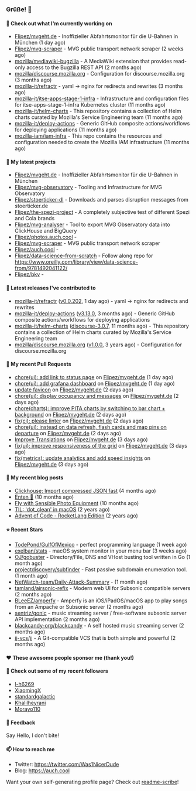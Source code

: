 ### Grüße! 👋

#### 👷 Check out what I'm currently working on

- [Flipez/mvgeht.de](https://github.com/Flipez/mvgeht.de) - Inoffizieller Abfahrtsmonitor für die U-Bahnen in München (1 day ago)
- [Flipez/mvg-scraper](https://github.com/Flipez/mvg-scraper) - MVG public transport network scraper (2 weeks ago)
- [mozilla/mediawiki-bugzilla](https://github.com/mozilla/mediawiki-bugzilla) - A MediaWiki extension that provides read-only access to the Bugzilla REST API (2 months ago)
- [mozilla/discourse.mozilla.org](https://github.com/mozilla/discourse.mozilla.org) - Configuration for discourse.mozilla.org (3 months ago)
- [mozilla-it/refractr](https://github.com/mozilla-it/refractr) - yaml -&gt; nginx for redirects and rewrites (3 months ago)
- [mozilla-it/itse-apps-stage-1-infra](https://github.com/mozilla-it/itse-apps-stage-1-infra) - Infrastructure and configuration files for itse-apps-stage-1-infra Kubernetes cluster (11 months ago)
- [mozilla-it/helm-charts](https://github.com/mozilla-it/helm-charts) - This repository contains a collection of Helm charts curated by Mozilla&#39;s Service Engineering team (11 months ago)
- [mozilla-it/deploy-actions](https://github.com/mozilla-it/deploy-actions) - Generic GitHub composite actions/workflows for deploying applications (11 months ago)
- [mozilla-iam/iam-infra](https://github.com/mozilla-iam/iam-infra) - This repo contains the resources and configuration needed to create the Mozilla IAM infrastructure (11 months ago)

#### 🌱 My latest projects

- [Flipez/mvgeht.de](https://github.com/Flipez/mvgeht.de) - Inoffizieller Abfahrtsmonitor für die U-Bahnen in München
- [Flipez/mvg-observatory](https://github.com/Flipez/mvg-observatory) - Tooling and Infrastructure for MVG Observatory
- [Flipez/stoerticker-dl](https://github.com/Flipez/stoerticker-dl) - Downloads and parses disruption messages from stoerticker.de
- [Flipez/the-spezi-project](https://github.com/Flipez/the-spezi-project) - A completely subjective test of different Spezi and Cola brands
- [Flipez/mvg-analyser](https://github.com/Flipez/mvg-analyser) - Tool to export MVG Observatory data into ClickHouse and BigQuery
- [Flipez/photos.auch.cool](https://github.com/Flipez/photos.auch.cool) - 
- [Flipez/mvg-scraper](https://github.com/Flipez/mvg-scraper) - MVG public transport network scraper
- [Flipez/auch.cool](https://github.com/Flipez/auch.cool) - 
- [Flipez/data-science-from-scratch](https://github.com/Flipez/data-science-from-scratch) - Follow along repo for https://www.oreilly.com/library/view/data-science-from/9781492041122/
- [Flipez/bkv](https://github.com/Flipez/bkv) - 


#### 🔭 Latest releases I've contributed to

- [mozilla-it/refractr](https://github.com/mozilla-it/refractr) ([v0.0.202](https://github.com/mozilla-it/refractr/releases/tag/v0.0.202), 1 day ago) - yaml -&gt; nginx for redirects and rewrites
- [mozilla-it/deploy-actions](https://github.com/mozilla-it/deploy-actions) ([v3.13.0](https://github.com/mozilla-it/deploy-actions/releases/tag/v3.13.0), 3 months ago) - Generic GitHub composite actions/workflows for deploying applications
- [mozilla-it/helm-charts](https://github.com/mozilla-it/helm-charts) ([discourse-3.0.7](https://github.com/mozilla-it/helm-charts/releases/tag/discourse-3.0.7), 11 months ago) - This repository contains a collection of Helm charts curated by Mozilla&#39;s Service Engineering team
- [mozilla/discourse.mozilla.org](https://github.com/mozilla/discourse.mozilla.org) ([v1.0.0](https://github.com/mozilla/discourse.mozilla.org/releases/tag/v1.0.0), 3 years ago) - Configuration for discourse.mozilla.org

#### 🔨 My recent Pull Requests

- [chore(ui): add link to status page](https://github.com/Flipez/mvgeht.de/pull/42) on [Flipez/mvgeht.de](https://github.com/Flipez/mvgeht.de) (1 day ago)
- [chore(ui): add grafana dashboard](https://github.com/Flipez/mvgeht.de/pull/41) on [Flipez/mvgeht.de](https://github.com/Flipez/mvgeht.de) (1 day ago)
- [update favicon](https://github.com/Flipez/mvgeht.de/pull/39) on [Flipez/mvgeht.de](https://github.com/Flipez/mvgeht.de) (2 days ago)
- [chore(ui): display occupancy and messages](https://github.com/Flipez/mvgeht.de/pull/38) on [Flipez/mvgeht.de](https://github.com/Flipez/mvgeht.de) (2 days ago)
- [chore(charts): improve PITA charts by switching to bar chart &#43; background](https://github.com/Flipez/mvgeht.de/pull/37) on [Flipez/mvgeht.de](https://github.com/Flipez/mvgeht.de) (2 days ago)
- [fix(ci): please linter](https://github.com/Flipez/mvgeht.de/pull/36) on [Flipez/mvgeht.de](https://github.com/Flipez/mvgeht.de) (2 days ago)
- [chore(ui): instead on data refresh, flash cards and map pins on departure](https://github.com/Flipez/mvgeht.de/pull/35) on [Flipez/mvgeht.de](https://github.com/Flipez/mvgeht.de) (2 days ago)
- [Improve Translations](https://github.com/Flipez/mvgeht.de/pull/34) on [Flipez/mvgeht.de](https://github.com/Flipez/mvgeht.de) (3 days ago)
- [fix(ui): improve responsiveness of the grid](https://github.com/Flipez/mvgeht.de/pull/33) on [Flipez/mvgeht.de](https://github.com/Flipez/mvgeht.de) (3 days ago)
- [fix(metrics): update analytics and add speed insights](https://github.com/Flipez/mvgeht.de/pull/32) on [Flipez/mvgeht.de](https://github.com/Flipez/mvgeht.de) (3 days ago)

#### 📜 My recent blog posts

- [Clickhouse: Import compressed JSON fast](https://auch.cool/posts/2024/zstd-json-clickhouse-import/) (4 months ago)
- [Enten 🦆](https://auch.cool/enten/) (10 months ago)
- [Fly with Sensible Photo Equipment](https://auch.cool/posts/2024/sensible-equipment/) (10 months ago)
- [TIL: &#39;dot_clean&#39; in macOS](https://auch.cool/posts/2023/til-dot-clean/) (2 years ago)
- [Advent of Code - RocketLang Edition](https://auch.cool/posts/2022/aoc-day-1/) (2 years ago)

#### ⭐ Recent Stars

- [TodePond/GulfOfMexico](https://github.com/TodePond/GulfOfMexico) - perfect programming language (1 week ago)
- [exelban/stats](https://github.com/exelban/stats) - macOS system monitor in your menu bar (3 weeks ago)
- [OJ/gobuster](https://github.com/OJ/gobuster) - Directory/File, DNS and VHost busting tool written in Go (1 month ago)
- [projectdiscovery/subfinder](https://github.com/projectdiscovery/subfinder) - Fast passive subdomain enumeration tool. (1 month ago)
- [NetWatch-team/Daily-Attack-Summary](https://github.com/NetWatch-team/Daily-Attack-Summary) -  (1 month ago)
- [tamland/airsonic-refix](https://github.com/tamland/airsonic-refix) - Modern web UI for Subsonic compatible servers (2 months ago)
- [BLeeEZ/amperfy](https://github.com/BLeeEZ/amperfy) - Amperfy is an iOS/iPadOS/macOS app to play songs from an Ampache or Subsonic server (2 months ago)
- [sentriz/gonic](https://github.com/sentriz/gonic) - music streaming server / free-software subsonic server API implementation (2 months ago)
- [blackcandy-org/blackcandy](https://github.com/blackcandy-org/blackcandy) - A self hosted music streaming server (2 months ago)
- [jj-vcs/jj](https://github.com/jj-vcs/jj) - A Git-compatible VCS that is both simple and powerful (2 months ago)

#### ❤️ These awesome people sponsor me (thank you!)


#### 👯 Check out some of my recent followers

- [l-h6269](https://github.com/l-h6269)
- [XiaomingX](https://github.com/XiaomingX)
- [standardgalactic](https://github.com/standardgalactic)
- [Khalilheyrani](https://github.com/Khalilheyrani)
- [Morayo110](https://github.com/Morayo110)

#### 💬 Feedback

Say Hello, I don't bite!

#### 📫 How to reach me

- Twitter: https://twitter.com/Was1NicerDude
- Blog: https://auch.cool

Want your own self-generating profile page? Check out [readme-scribe](https://github.com/muesli/readme-scribe)!
